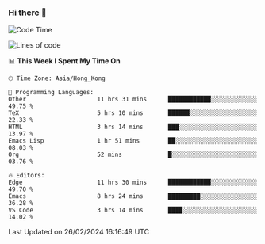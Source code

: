### Hi there 👋

<!--
**nicehiro/nicehiro** is a ✨ _special_ ✨ repository because its `README.md` (this file) appears on your GitHub profile.

Here are some ideas to get you started:

- 🔭 I’m currently working on ...
- 🌱 I’m currently learning ...
- 👯 I’m looking to collaborate on ...
- 🤔 I’m looking for help with ...
- 💬 Ask me about ...
- 📫 How to reach me: ...
- 😄 Pronouns: ...
- ⚡ Fun fact: ...
-->

<!--START_SECTION:waka-->
![Code Time](http://img.shields.io/badge/Code%20Time-256%20hrs%2026%20mins-blue)

![Lines of code](https://img.shields.io/badge/From%20Hello%20World%20I%27ve%20Written-2.6%20million%20lines%20of%20code-blue)

📊 **This Week I Spent My Time On** 

```text
🕑︎ Time Zone: Asia/Hong_Kong

💬 Programming Languages: 
Other                    11 hrs 31 mins      ████████████░░░░░░░░░░░░░   49.75 % 
TeX                      5 hrs 10 mins       ██████░░░░░░░░░░░░░░░░░░░   22.33 % 
HTML                     3 hrs 14 mins       ███░░░░░░░░░░░░░░░░░░░░░░   13.97 % 
Emacs Lisp               1 hr 51 mins        ██░░░░░░░░░░░░░░░░░░░░░░░   08.03 % 
Org                      52 mins             █░░░░░░░░░░░░░░░░░░░░░░░░   03.76 % 

🔥 Editors: 
Edge                     11 hrs 30 mins      ████████████░░░░░░░░░░░░░   49.70 % 
Emacs                    8 hrs 24 mins       █████████░░░░░░░░░░░░░░░░   36.28 % 
VS Code                  3 hrs 14 mins       ████░░░░░░░░░░░░░░░░░░░░░   14.02 % 
```


 Last Updated on 26/02/2024 16:16:49 UTC
<!--END_SECTION:waka-->
